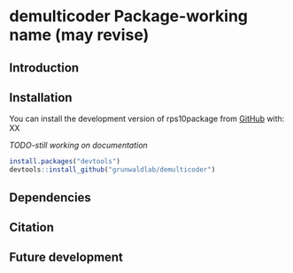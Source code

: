 
<!-- README.md is generated from README.Rmd. Please edit that file -->

# demulticoder Package-working name (may revise)

## Introduction

<!-- badges: start -->
<!-- badges: end -->

## Installation

You can install the development version of rps10package from
[GitHub](https://github.com/) with: XX

*TODO-still working on documentation*

``` r
install.packages("devtools")
devtools::install_github("grunwaldlab/demulticoder")
```

## Dependencies

## Citation

## Future development
